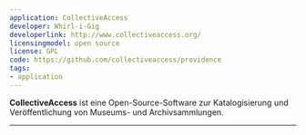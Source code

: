 ```yaml
---
application: CollectiveAccess
developer: Whirl-i-Gig
developerlink: http://www.collectiveaccess.org/
licensingmodel: open source
license: GPL
code: https://github.com/collectiveaccess/providence
tags:
- application
---
```

__CollectiveAccess__ ist eine Open-Source-Software zur Katalogisierung und Veröffentlichung von Museums- und Archivsammlungen.

---

